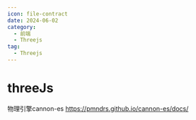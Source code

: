 ```yaml
---
icon: file-contract
date: 2024-06-02
category:
  - 前端 
  - Threejs
tag:
  - Threejs
---
```


# threeJs

物理引擎cannon-es https://pmndrs.github.io/cannon-es/docs/
